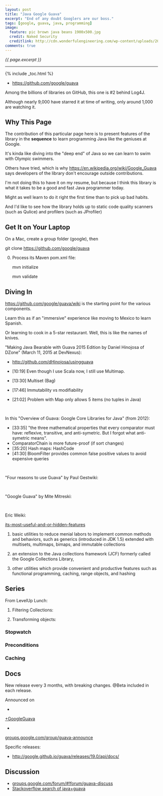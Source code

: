 ```yaml
---
layout: post
title: "Java Google Guava"
excerpt: "End of any doubt Googlers are our boss."
tags: [google, guava, java, programming]
image:
  feature: pic brown java beans 1900x500.jpg
  credit: Naked Security
  creditlink: http://cdn.wonderfulengineering.com/wp-content/uploads/2013/11/apple-wallpaper-1.jpg
comments: true
---
```

<i>{{ page.excerpt }}</i>
<hr />

{% include _toc.html %}

* <a target="_blank" href="https://github.com/google/guava">
   https://github.com/google/guava</a>

Among the billions of libraries on GitHub,
this one is #2 behind Log4J.

Although nearly 9,000 have starred it at time of writing,
only around 1,000 are watching it.

## Why This Page

The contribution of this particular page here is to present features of the library in the <strong>sequence</strong>
to learn programming Java like the geniuses at Google.

It's kinda like diving into the "deep end" of Java so we can learn to swim with Olympic swimmers.

Others have tried, which is why https://en.wikipedia.org/wiki/Google_Guava says developers of the library don't
encourage outside contributions.

I'm not doing this to have it on my resume, 
but because I think this library is what it takes to be a good and fast Java programmer today.

Might as well learn to do it right the first time than to pick up bad habits.

And I'd like to see how the library holds up to static code quality scanners (such as Qulice) and
profilers (such as JProfiler)

## Get It on Your Laptop

On a Mac, create a group folder (google), then

   git clone https://github.com/google/guava

0. Process its Maven pom.xml file:

   mvn initialize

   mvn validate

## Diving In

<a target="_blank" href="https://github.com/google/guava/wiki">
   https://github.com/google/guava/wiki</a>
   is the starting point for the various components.

Learn this as if an "immersive" experience like moving to Mexico to learn Spanish.

Or learning to cook in a 5-star restaurant.
Well, this is like the names of knives.

"Making Java Bearable with Guava 2015 Edition by Daniel Hinojosa of DZone" (March 11, 2015 at DevNexus):

   <amp-youtube data-videoid="0L1UU8mRfxk" layout="responsive" width="480" height="270"></amp-youtube>

   * <a target="_blank" href="http://github.com/dHinojosa/usingguava">http://github.com/dHinojosa/usingguava</a>

   * [10:19] Even though I use Scala now, I still use Multimap.
   * [13:30] Multiset (Bag)
   * [17:46] Immutability vs modifiability 
   * [21:02] Problem with Map only allows 5 items (no tuples in Java) 

&nbsp;

In this "Overview of Guava: Google Core Libraries for Java" (from 2012):

   <amp-youtube data-videoid="MFEJll-wU7Q" layout="responsive" width="480" height="270"></amp-youtube>

   * [33:35] "the three mathematical properties that every comparator must have:
   reflexive, transitive, and anti-symetric. But I forgot what anti-symetric means".
   * ComparatorChain is more future-proof (if sort changes)
   * [35:20] Hash maps: HashCode
   * [41:30] BloomFilter provides common false positive values to avoid expensive queries

&nbsp;

"Four reasons to use Guava" by Paul Gestwiki:

   <amp-youtube data-videoid="r8seIn7NZQw" layout="responsive" width="480" height="270"></amp-youtube>

&nbsp;

"Google Guava" by Mite Mitreski:

   <amp-youtube data-videoid="96R9I1i0AM4" layout="responsive" width="480" height="270"></amp-youtube>

&nbsp;

Eric Weiki:

   <amp-youtube data-videoid="4ynVrMtg1TE" layout="responsive" width="480" height="270"></amp-youtube>


<a target="_blank" href="http://stackoverflow.com/questions/3759440/the-guava-library-for-java-what-are-its-most-useful-and-or-hidden-features?rq=1">
its-most-useful-and-or-hidden-features</a>

1. basic utilities to reduce menial labors to implement common methods and behaviors, 
such as generics (introduced in JDK 1.5) extended with
multisets, multimaps, bimaps, and immutable collections

2. an extension to the Java collections framework (JCF) formerly called the Google Collections Library,

3. other utilities which provide convenient and productive features such as 
functional programming, caching, range objects, and hashing


## Series
From LevelUp Lunch:

1. Filtering Collections:

   <amp-youtube data-videoid="sAoDG22uzGA" layout="responsive" width="480" height="270"></amp-youtube>

2. Transforming objects:

   <amp-youtube data-videoid="nAcs321_hAk" layout="responsive" width="480" height="270"></amp-youtube>

### Stopwatch

### Preconditions

### Caching

## Docs

New release every 3 months, with breaking changes.
@Beta included in each release.

Announced on

   * <a target="_blank" href="https://plus.google.com/+googleguava">
   +GoogleGuava</a>

   * <a target="_blank" href="http://groups.google.com/group/guava-announce">
   groups.google.com/group/guava-announce</a>

Specific releases:

   * http://google.github.io/guava/releases/19.0/api/docs/

## Discussion

* <a target="_blank" href="https://groups.google.com/forum/#!forum/guava-discuss">
   groups.google.com/forum/#!forum/guava-discuss</a>

* <a target="_blank" href="http://stackoverflow.com/questions/ask?tags=java+guava">
   Stackoverflow search of java+guava</a>